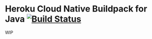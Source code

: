 # Heroku Cloud Native Buildpack for Java [![Build Status](https://travis-ci.com/heroku/java-buildpack.svg?token=bFx8xfjczBrYptbXskcQ&branch=master)](https://travis-ci.com/heroku/java-buildpack)

WIP